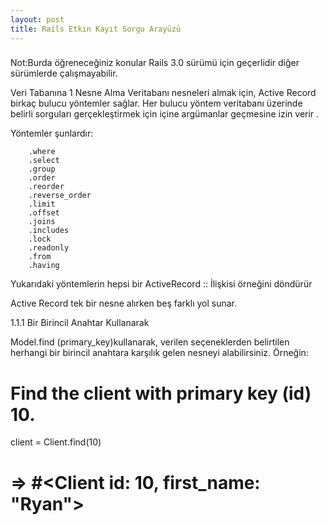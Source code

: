 ```yaml
---
layout: post
title: Rails Etkin Kayıt Sorgu Arayüzü
---
```


###
Not:Burda öğreneceğiniz konular Rails 3.0 sürümü için geçerlidir diğer sürümlerde
çalışmayabilir.

Veri Tabanına 1 Nesne Alma
Veritabanı nesneleri almak için, Active Record birkaç bulucu yöntemler sağlar.
 Her bulucu yöntem veritabanı üzerinde belirli sorguları gerçekleştirmek için içine argümanlar geçmesine izin verir .

Yöntemler şunlardır:


        .where
        .select
        .group
        .order
        .reorder
        .reverse_order
        .limit
        .offset
        .joins
        .includes
        .lock
        .readonly
        .from
        .having

Yukarıdaki yöntemlerin hepsi bir ActiveRecord :: İlişkisi  örneğini döndürür

Active Record tek bir nesne alırken beş farklı yol sunar.

1.1.1 Bir Birincil Anahtar Kullanarak 

Model.find  (primary_key)kullanarak,  verilen seçeneklerden  belirtilen herhangi bir birincil anahtara karşılık gelen nesneyi alabilirsiniz.
Örneğin:

# Find the client with primary key (id) 10.
client = Client.find(10)
# => #<Client id: 10, first_name: "Ryan">
